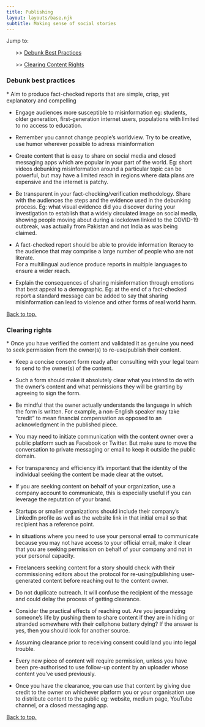 ```yaml
---
title: Publishing
layout: layouts/base.njk
subtitle: Making sense of social stories
---
```


<div class="quicknav" id="nav">
	Jump to:<br>
<ul>>> <a href="#debunk">Debunk Best Practices</a></ul>
<ul>>> <a href="#clearing">Clearing Content Rights</a></ul>
</div>

<h3 id="debunk">Debunk best practices</h3>
* Aim to produce fact-checked reports that are simple, crisp, yet explanatory and compelling 

* Engage audiences more susceptible to misinformation eg: students, older generation, first-generation internet users, populations with limited to no access to education.  

* Remember you cannot change people’s worldview. Try to be creative, use humor wherever possible to adress misinformation    

* Create content that is easy to share on social media and closed messaging apps which are popular in your part of the world. Eg: short videos debunking misinformation around a particular topic can be powerful, but may have a limited reach in regions where data plans are expensive and the internet is patchy.      

* Be transparent in your fact-checking/verification methodology. Share with the audiences the steps and the evidence used in the debunking process. Eg: what visual evidence did you discover during your investigation to establish that a widely circulated image on social media, showing people moving about during a lockdown linked to the COVID-19 outbreak, was actually from Pakistan and not India as was being claimed.

* A fact-checked report should be able to provide information literacy to the audience that may comprise a large number of people who are not literate.     
For a multilingual audience produce reports in multiple languages to ensure a wider reach. 

* Explain the consequences of sharing misinformation through emotions that best appeal to a demographic. Eg: at the end of a fact-checked report a standard message can be added to say that sharing misinformation can lead to violence and other forms of real world harm.    

<div class="quicknav">
<a href="#top">Back to top.</a>
</div>
 
<h3 id="clearing">Clearing rights</h3>
* Once you have verified the content and validated it as genuine you need to seek permission from the owner(s) to re-use/publish their content.

* Keep a concise consent form ready after consulting with your legal team to send to the owner(s) of the content. 

* Such a form should make it absolutely clear what you intend to do with the owner’s content and what permissions they will be granting by agreeing to sign the form. 

* Be mindful that the owner actually understands the language in which the form is written. For example, a non-English speaker may take “credit” to mean financial compensation as opposed to an acknowledgment in the published piece.        
* You may need to initiate communication with the content owner over a public platform such as Facebook or Twitter. But make sure to move the conversation to private messaging or email to keep it outside the public domain.    

* For transparency and efficiency it’s important that the identity of the individual seeking the content be made clear at the outset. 

* If you are seeking content on behalf of your organization, use a company account to communicate, this is especially useful if you can leverage the reputation of your brand. 

* Startups or smaller organizations should include their company’s LinkedIn profile as well as the website link in that initial email so that recipient has a reference point.     

* In situations where you need to use your personal email to communicate because you may not have access to your official email, make it clear that you are seeking permission on behalf of your company and not in your personal capacity. 

* Freelancers seeking content for a story should check with their commissioning  editors about the protocol for re-using/publishing user-generated content before reaching out to the content owner.   

* Do not duplicate outreach. It will confuse the recipient of the message and could delay the process of getting clearance.  

* Consider the practical effects of reaching out. Are you jeopardizing someone’s life by pushing them to share content if they are in hiding or stranded somewhere with their cellphone battery dying? If the answer is yes, then you should look for another source. 

* Assuming clearance prior to receiving consent could land you into legal trouble. 

* Every new piece of content will require permission, unless you have been pre-authorised to use follow-up content by an uploader whose content you’ve used previously. 

* Once you have the clearance, you can use that content by giving due credit to the owner on whichever platform you or your organisation use to distribute content to the public eg: website, medium page, YouTube channel, or a closed messaging app.

<div class="quicknav">
<a href="#top">Back to top.</a>
</div>